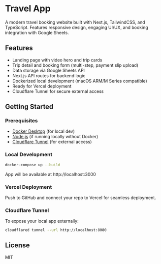 # Travel App

A modern travel booking website built with Next.js, TailwindCSS, and TypeScript. Features responsive design, engaging UI/UX, and booking integration with Google Sheets.

## Features
- Landing page with video hero and trip cards
- Trip detail and booking form (multi-step, payment slip upload)
- Data storage via Google Sheets API
- Next.js API routes for backend logic
- Dockerized local development (macOS ARM/M Series compatible)
- Ready for Vercel deployment
- Cloudflare Tunnel for secure external access

## Getting Started

### Prerequisites
- [Docker Desktop](https://www.docker.com/products/docker-desktop/) (for local dev)
- [Node.js](https://nodejs.org/) (if running locally without Docker)
- [Cloudflare Tunnel](https://developers.cloudflare.com/cloudflare-one/connections/connect-apps/) (for external access)

### Local Development
```sh
docker-compose up --build
```

App will be available at http://localhost:3000

### Vercel Deployment
Push to GitHub and connect your repo to Vercel for seamless deployment.

### Cloudflare Tunnel
To expose your local app externally:
```sh
cloudflared tunnel --url http://localhost:8080
```

## License
MIT
